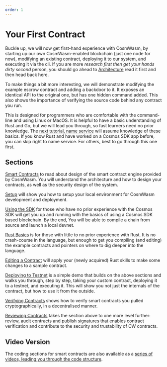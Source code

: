 ```yaml
---
order: 1
---
```


# Your First Contract

Buckle up, we will now get first-hand experience with CosmWasm,
by starting up our own CosmWasm-enabled blockchain (just one node for now), modifying
an existing contract, deploying it to our system, and executing it via the cli. If you are more *research first then get your hands dirty second* person, you should go ahead to [Architecture](../architecture/multichain.md) read it first and then head back here.

To make things a bit more interesting, we will demonstrate modifying the example
escrow contract and adding a backdoor to it. It exposes an identical API to the 
original one, but has one hidden command added. This also shows the importance of
verifying the source code behind any contract you run.

This is designed for programmers who are comfortable with the command-line and using
Linux or MacOS. It is helpful to have a basic understanding
of Rust and Go, but we will lead you through, so fast learners need no prior knowledge.
The [next tutorial, name service](../learn/name-service/intro) will assume knowledge of these basics.
If you know Rust and have worked on a Cosmos SDK app before, you can skip right to name service.
For others, best to go through this one first.

## Sections

[Smart Contracts](./smart-contracts) to read about design of the smart contract engine provided by CosmWasm. You will understand the architecture and how to design your contracts, as well as the security design of the system.

[Setup](./setup) will show you how to setup your local environment for CosmWasm development and deployment.

[Using the SDK](./using-the-sdk) for those who have no prior experience with the Cosmos SDK will get you up and running with the basics of using a Cosmos SDK based blockchain. By the end, You will be able to compile a chain from source and launch a local devnet.

[Rust Basics](./rust-basics) is for those with little to no prior experience with Rust. It is no crash-course in the language, but enough to get you compiling (and editing) the example contracts and pointers on where to dig deeper into the language.

[Editing a Contract](./editing-escrow-contract) will apply your (newly acquired) Rust skills to make some changes to a sample contract.

[Deploying to Testnet](./first-demo) is a simple demo that builds on the above sections and walks you through, step by step, taking your custom contract, deploying it to a testnet, and executing it. This will show you not just the internals of the contract, but how to use it from the outside.

[Verifying Contracts](./verify.md) shows how to verify smart contracts you pulled cryptographically, in a decentralised manner.

[Reviewing Contracts](./reviews.md) takes the section above to one more level further: review, audit contracts and publish signatures that enables contract verification and contribute to the security and trustability of CW contracts.

## Video Version

The coding sections for smart contracts are also available as a [series of videos, leading you through the code structure](https://vimeo.com/showcase/6671477).
